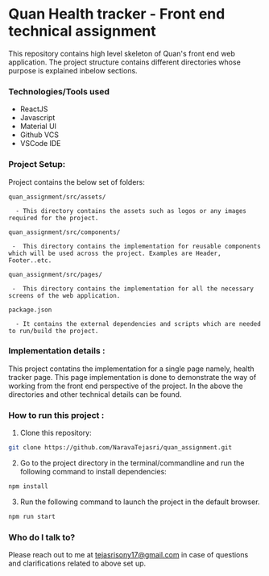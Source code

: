# Quan Health tracker - Front end technical assignment
This repository contains high level skeleton of Quan's front end web application. The project structure contains different directories whose purpose is explained inbelow sections. 

### Technologies/Tools used
* ReactJS
* Javascript
* Material UI
* Github VCS
* VSCode IDE

### Project Setup:

Project contains the below set of folders:

`quan_assignment/src/assets/`
      
      - This directory contains the assets such as logos or any images required for the project.
 
 `quan_assignment/src/components/`
     
     -  This directory contains the implementation for reusable components which will be used across the project. Examples are Header, Footer..etc.
     
  `quan_assignment/src/pages/`
     
     -  This directory contains the implementation for all the necessary screens of the web application.

`package.json`
      
      - It contains the external dependencies and scripts which are needed to run/build the project.


### Implementation details :
This project contatins the implementation for a single page namely, health tracker page. This page implementation is done to demonstrate the way of working from the front end perspective of the project. In the above the directories and other technical details can be found.

### How to run this project :

1. Clone this repository:
```sh
git clone https://github.com/NaravaTejasri/quan_assignment.git
```
2. Go to the project directory in the terminal/commandline and run the following command to install dependencies:
```sh
npm install
```
3. Run the following command to launch the project in the default browser.
```sh
npm run start
```

### Who do I talk to? ###
Please reach out to me at tejasrisony17@gmail.com in case of questions and clarifications related to above set up.
